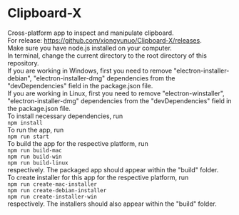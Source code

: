 # Clipboard-X
Cross-platform app to inspect and manipulate clipboard.  
For release: https://github.com/xiongyunuo/Clipboard-X/releases.  
Make sure you have node.js installed on your computer.  
In terminal, change the current directory to the root directory of this repository.  
If you are working in Windows, first you need to remove "electron-installer-debian", "electron-installer-dmg" dependencies from the "devDependencies" field in the package.json file.  
If you are working in Linux, first you need to remove "electron-winstaller", "electron-installer-dmg" dependencies from the "devDependencies" field in the package.json file.  
To install necessary dependencies, run  
`npm install`  
To run the app, run  
`npm run start`  
To build the app for the respective platform, run  
`npm run build-mac`  
`npm run build-win`  
`npm run build-linux`  
respectively. The packaged app should appear within the "build" folder.  
To create installer for this app for the respective platform, run  
`npm run create-mac-installer`  
`npm run create-debian-installer`  
`npm run create-installer-win`  
respectively. The installers should also appear within the "build" folder.  
